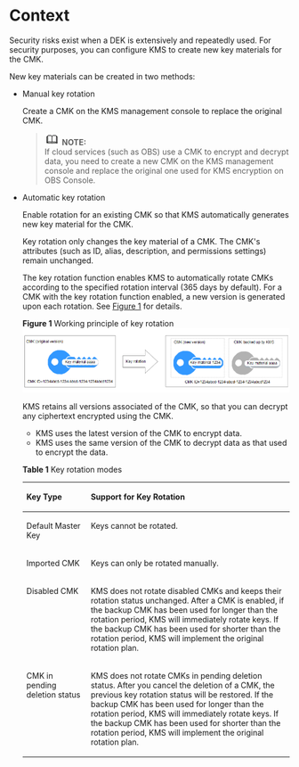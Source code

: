 # Context<a name="kms_01_0094"></a>

Security risks exist when a DEK is extensively and repeatedly used. For security purposes, you can configure KMS to create new key materials for the CMK.

New key materials can be created in two methods:

-   Manual key rotation

    Create a CMK on the KMS management console to replace the original CMK.

    >![](public_sys-resources/icon-note.gif) **NOTE:**   
    >If cloud services \(such as OBS\) use a CMK to encrypt and decrypt data, you need to create a new CMK on the KMS management console and replace the original one used for KMS encryption on OBS Console.  

-   Automatic key rotation

    Enable rotation for an existing CMK so that KMS automatically generates new key material for the CMK.

    Key rotation only changes the key material of a CMK. The CMK's attributes \(such as ID, alias, description, and permissions settings\) remain unchanged.

    The key rotation function enables KMS to automatically rotate CMKs according to the specified rotation interval \(365 days by default\). For a CMK with the key rotation function enabled, a new version is generated upon each rotation. See  [Figure 1](#fig9231144353)  for details.

    **Figure  1**  Working principle of key rotation<a name="fig9231144353"></a>  
    ![](figures/working-principle-of-key-rotation.png "working-principle-of-key-rotation")

    KMS retains all versions associated of the CMK, so that you can decrypt any ciphertext encrypted using the CMK.

    -   KMS uses the latest version of the CMK to encrypt data.
    -   KMS uses the same version of the CMK to decrypt data as that used to encrypt the data.

    **Table  1**  Key rotation modes

    <a name="table192321644156"></a>
    <table><thead align="left"><tr id="row3231184420513"><th class="cellrowborder" valign="top" width="24.08%" id="mcps1.2.3.1.1"><p id="p1223118441250"><a name="p1223118441250"></a><a name="p1223118441250"></a>Key Type</p>
    </th>
    <th class="cellrowborder" valign="top" width="75.92%" id="mcps1.2.3.1.2"><p id="p142318441759"><a name="p142318441759"></a><a name="p142318441759"></a>Support for Key Rotation</p>
    </th>
    </tr>
    </thead>
    <tbody><tr id="row152325447513"><td class="cellrowborder" valign="top" width="24.08%" headers="mcps1.2.3.1.1 "><p id="p823244415512"><a name="p823244415512"></a><a name="p823244415512"></a>Default Master Key</p>
    </td>
    <td class="cellrowborder" valign="top" width="75.92%" headers="mcps1.2.3.1.2 "><p id="p18232144654"><a name="p18232144654"></a><a name="p18232144654"></a>Keys cannot be rotated.</p>
    </td>
    </tr>
    <tr id="row1023219447513"><td class="cellrowborder" valign="top" width="24.08%" headers="mcps1.2.3.1.1 "><p id="p023254417514"><a name="p023254417514"></a><a name="p023254417514"></a>Imported CMK</p>
    </td>
    <td class="cellrowborder" valign="top" width="75.92%" headers="mcps1.2.3.1.2 "><p id="p1223244420513"><a name="p1223244420513"></a><a name="p1223244420513"></a>Keys can only be rotated manually.</p>
    </td>
    </tr>
    <tr id="row202328441951"><td class="cellrowborder" valign="top" width="24.08%" headers="mcps1.2.3.1.1 "><p id="p162328442513"><a name="p162328442513"></a><a name="p162328442513"></a>Disabled CMK</p>
    </td>
    <td class="cellrowborder" valign="top" width="75.92%" headers="mcps1.2.3.1.2 "><p id="p1223219441651"><a name="p1223219441651"></a><a name="p1223219441651"></a>KMS does not rotate disabled CMKs and keeps their rotation status unchanged. After a CMK is enabled, if the backup CMK has been used for longer than the rotation period, KMS will immediately rotate keys. If the backup CMK has been used for shorter than the rotation period, KMS will implement the original rotation plan.</p>
    </td>
    </tr>
    <tr id="row1123215449515"><td class="cellrowborder" valign="top" width="24.08%" headers="mcps1.2.3.1.1 "><p id="p1232344152"><a name="p1232344152"></a><a name="p1232344152"></a>CMK in pending deletion status</p>
    </td>
    <td class="cellrowborder" valign="top" width="75.92%" headers="mcps1.2.3.1.2 "><p id="p1823224419517"><a name="p1823224419517"></a><a name="p1823224419517"></a>KMS does not rotate CMKs in pending deletion status. After you cancel the deletion of a CMK, the previous key rotation status will be restored. If the backup CMK has been used for longer than the rotation period, KMS will immediately rotate keys. If the backup CMK has been used for shorter than the rotation period, KMS will implement the original rotation plan.</p>
    </td>
    </tr>
    </tbody>
    </table>


